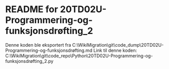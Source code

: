 # README for 20TD02U-Programmering-og-funksjonsdrøfting_2
Denne koden ble eksportert fra C:\WikiMigration\git\code_dump\20TD02U-Programmering-og-funksjonsdrøfting.md
Link til denne koden: C:\WikiMigration\git\code_repo\Python\20TD02U-Programmering-og-funksjonsdrøfting_2.py
